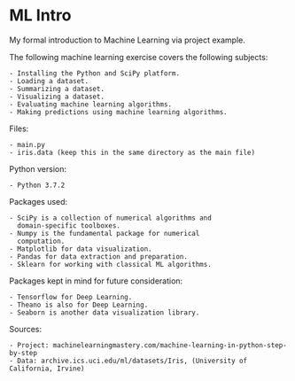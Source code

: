 # ML Intro
My formal introduction to Machine Learning via project example.

The following machine learning exercise covers the 
following subjects:

	- Installing the Python and SciPy platform.
	- Loading a dataset.
	- Summarizing a dataset.
	- Visualizing a dataset.
	- Evaluating machine learning algorithms.
	- Making predictions using machine learning algorithms.

Files:

	- main.py
	- iris.data (keep this in the same directory as the main file)
	
Python version:

	- Python 3.7.2
	
Packages used:

	- SciPy is a collection of numerical algorithms and 
	  domain-specific toolboxes.
	- Numpy is the fundamental package for numerical
	  computation.
	- Matplotlib for data visualization.
	- Pandas for data extraction and preparation.
	- Sklearn for working with classical ML algorithms.

Packages kept in mind for future consideration:

	- Tensorflow for Deep Learning.
	- Theano is also for Deep Learning.
	- Seaborn is another data visualization library.
	
Sources:

	- Project: machinelearningmastery.com/machine-learning-in-python-step-by-step
	- Data: archive.ics.uci.edu/ml/datasets/Iris, (University of California, Irvine)
